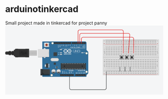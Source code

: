 # arduinotinkercad
Small project made in tinkercad for project panny
![](https://raw.githubusercontent.com/TimoSanakim/arduinotinkercad/refs/heads/main/arduinotinkercadwireing.PNG)
